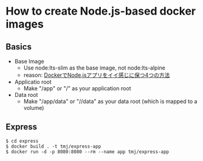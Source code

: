 # How to create Node.js-based docker images

## Basics

* Base Image
  * Use node:lts-slim as the base image, not node:lts-alpine
  * reason: [DockerでNode.jsアプリをイイ感じに保つ4つの方法](https://www.creationline.com/lab/29422)
* Applicatio root
  * Make "/app" or "/<app name>" as your application root
* Data root
  * Make "/app/data" or "/<app name>/data" as your data root (which is mapped to a volume) 

## Express

```bash:
$ cd express
$ docker build . -t tmj/express-app
$ docker run -d -p 8080:8080 --rm --name app tmj/express-app
```


